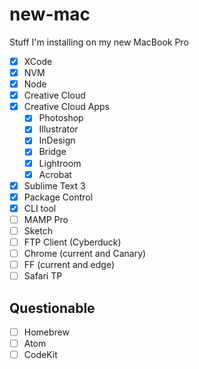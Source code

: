 # new-mac
Stuff I'm installing on my new MacBook Pro

* [X] XCode
* [X] NVM
* [X] Node
* [X] Creative Cloud
* [X] Creative Cloud Apps
  * [X] Photoshop
  * [X] Illustrator
  * [X] InDesign
  * [X] Bridge
  * [X] Lightroom
  * [X] Acrobat
* [X] Sublime Text 3
 * [X] Package Control
 * [X] CLI tool
* [ ] MAMP Pro
* [ ] Sketch
* [ ] FTP Client (Cyberduck)
* [ ] Chrome (current and Canary)
* [ ] FF (current and edge)
* [ ] Safari TP

## Questionable

* [ ] Homebrew
* [ ] Atom
* [ ] CodeKit
